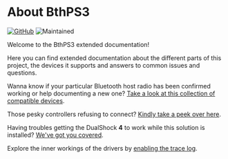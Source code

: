 # About BthPS3

[![GitHub](https://img.shields.io/badge/GitHub-yellowgreen?logo=github)](https://github.com/ViGEm/BthPS3) ![Maintained](https://img.shields.io/badge/Project%20actively%20maintained-brightgreen)

Welcome to the BthPS3 extended documentation!

Here you can find extended documentation about the different parts of this project, the devices it supports and answers to common issues and questions.

Wanna know if your particular Bluetooth host radio has been confirmed working or help documenting a new one? [Take a look at this collection of compatible devices](Compatible-Bluetooth-Devices).

Those pesky controllers refusing to connect? [Kindly take a peek over here](About-Controller-Compatibility).

Having troubles getting the DualShock **4** to work while this solution is installed? [We've got you covered](DualShock-4-FAQ).

Explore the inner workings of the drivers by [enabling the trace log](Debugging-the-drivers).
